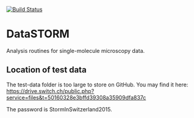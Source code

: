 [![Build Status](https://travis-ci.com/kmdouglass/DataSTORM.svg?token=wpszvKaNd7qmZqYsAqpT&branch=master)](https://travis-ci.com/kmdouglass/DataSTORM)

# DataSTORM
Analysis routines for single-molecule microscopy data.

## Location of test data

The test-data folder is too large to store on GitHub. You may find it
here: https://drive.switch.ch/public.php?service=files&t=50160328e3bffd39308a35909dfa837c

The password is StormInSwitzerland2015.
